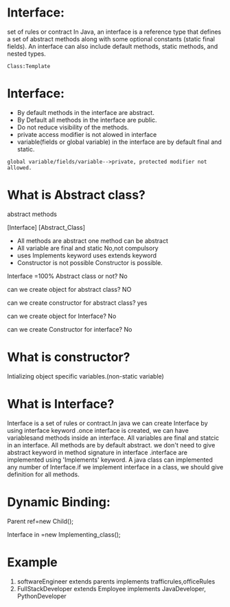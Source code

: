 # Interface:
 set of rules or contract
 In Java, an interface is a reference type that defines a set of abstract methods along with some optional constants (static final fields). An interface can also include default methods, static methods, and nested types.

`Class:Template`

# Interface:
* By default methods in the interface are abstract.
* By Default all methods in the interface are public.
* Do not reduce visibility of the methods.
* private access modifier is not alowed in interface  
* variable(fields or global variable) in the interface are by  default final and static.

`global variable/fields/variable-->private, protected modifier not allowed.`


# What is Abstract class?

abstract methods

[Interface]                              [Abstract_Class]
* All methods are abstract              one method can be abstract
* All variable are final and static       No,not compulsory
* uses Implements keyword                uses extends keyword
* Constructor is not possible            Constructor is possible.

Interface =100% Abstract class or not?
No

can we create object for abstract class?
NO

can we create constructor for abstract class?
yes

can we create object for Interface?
No

can we create Constructor for interface?
No

# What is constructor?
Intializing object specific variables.(non-static variable)

# What is Interface?
Interface is a set of rules or contract.In java we can create Interface by using interface keyword .once interface is created, we can have variablesand methods inside an interface. All variables are final and statcic in an interface. All methods are  by default abstract. we don't need to give abstract keyword in method signature in interface .interface are implemented using  'Implements' keyword. A java class can implemented any number of Interface.if we implement interface in a class, we should give definition for all methods.


# Dynamic Binding:

Parent ref=new Child();

Interface in =new Implementing_class();

# Example
1) softwareEngineer extends parents implements trafficrules,officeRules
2) FullStackDeveloper extends Employee implements JavaDeveloper, PythonDeveloper